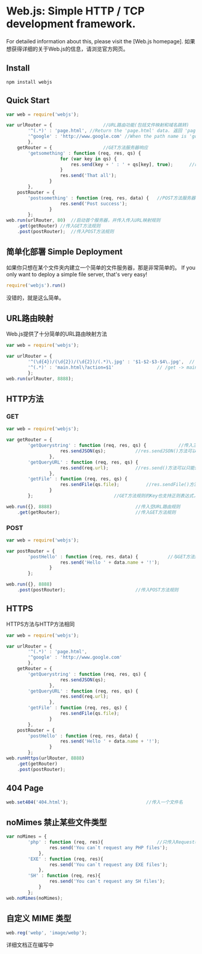 # Web.js: Simple HTTP / TCP development framework. #
For detailed information about this, please visit the [Web.js homepage].
如果想获得详细的关于Web.js的信息，请浏览官方网页。

## Install ##

```
npm install webjs
```

## Quick Start ##
```javascript
var web = require('webjs');

var urlRouter = {					//URL路由功能(包括文件映射和域名跳转)
		'^(.*)' : 'page.html', //Return the 'page.html' data. 返回 'page.html' 的数据。(支持正则表达式)
		'^google' : 'http://www.google.com' //When the path name is 'google', the browser will redirect to Google homepage.  当访问/google时，浏览器自动跳转到Google首页。
		},
    getRouter = {					//GET方法服务器响应
		'getsomething' : function (req, res, qs) {
					for (var key in qs) {
						res.send(key + ' : ' + qs[key], true);		//res.send 方法接受两个参数，第一个是需要传输的数据，第二个是确定是否保持通讯不中断，以供继续传输。
					}
					res.send('That all');
				}
		},
    postRouter = {
		'postsomething' : function (req, res, data) {	//POST方法服务器响应
					res.send('Post success');
				}
		};
web.run(urlRouter, 80)	//启动首个服务器，并传入传入URL映射规则
	.get(getRouter)	//传入GET方法规则
	.post(postRouter);	//传入POST方法规则
```

## 简单化部署 Simple Deployment ##
如果你只想在某个文件夹内建立一个简单的文件服务器，那是非常简单的。
If you only want to deploy a simple file server, that's very easy!

```javascript
require('webjs').run()
```
没错的，就是这么简单。

## URL路由映射 ##
Web.js提供了十分简单的URL路由映射方法

```javascript
var web = require('webjs');

var urlRouter = {
		'^(\d{4})/(\d{2})/(\d{2})/(.*)\.jpg' : '$1-$2-$3-$4\.jpg',	// YYYY/MM/DD/NUM.jpg -> YYYY-MM-DD-NUM.jpg
		'^(.*)' : 'main.html\?action=$1'				// /get -> main.html?action=get
		};
web.run(urlRouter, 8888);
```

## HTTP方法 ##

### GET ###

```javascript
var web = require('webjs');

var getRouter = {
		'getQuerystring' : function (req, res, qs) {			//传入三个参数，分别为Request, Response, QueryString
					res.sendJSON(qs);			//res.sendJSON()方法可以直接传入Array, Object, String的JSON对象
				},
		'getQueryURL' : function (req, res, qs) {
					res.send(req.url);			//res.send()方法可以只能传入String数据
				},
		'getFile' : function (req, res, qs) {
					res.sendFile(qs.file);			//res.sendFile()方法只能传入含有文件名的String对象，不需要'./'
				}
		};								//GET方法规则的Key也支持正则表达式，但不建议使用

web.run({}, 8888)								//传入空URL路由规则
	.get(getRouter);							//传入GET方法规则
```

### POST ###
```javascript
var web = require('webjs');

var postRouter = {
		'postHello' : function (req, res, data) {			//与GET方法规则相同，data为POST请求的数据，并非QueryString
					res.send('Hello ' + data.name + '!');
				}
		};

web.run({}, 8888)
	.post(postRouter);							//传入POST方法规则
```

## HTTPS ##
HTTPS方法与HTTP方法相同

```javascript
var web = require('webjs');

var urlRouter = {
		'^(.*)' : 'page.html',
		'^google' : 'http://www.google.com'
		},
    getRouter = {
		'getQuerystring' : function (req, res, qs) {
					res.sendJSON(qs);
				},
		'getQueryURL' : function (req, res, qs) {
					res.send(req.url);
				},
		'getFile' : function (req, res, qs) {
					res.sendFile(qs.file);	
				}
		},
    postRouter = {
		'postHello' : function (req, res, data) {
					res.send('Hello ' + data.name + '!');
				}
		};
web.runHttps(urlRouter, 8888)
	.get(getRouter)
	.post(postRouter);
```

## 404 Page ##
```javascript
web.set404('404.html');								//传入一个文件名
```

## noMimes 禁止某些文件类型 ##
```javascript
var noMimes = {
		'php' : function (req, res){					//只传入Request和Response
				res.send('You can`t request any PHP files');
			},
		'EXE' : function (req, res){
				res.send('You can`t request any EXE files');
			},
		'SH' : function (req, res){
				res.send('You can`t request any SH files');
			}
		};
web.noMimes(noMimes);
```

## 自定义 MIME 类型 ##
```javascript
web.reg('webp', 'image/webp');
```


详细文档正在编写中